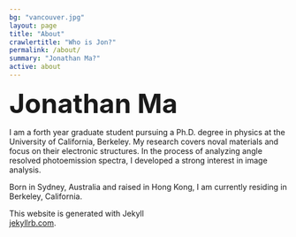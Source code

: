 ```yaml
---
bg: "vancouver.jpg"
layout: page
title: "About"
crawlertitle: "Who is Jon?"
permalink: /about/
summary: "Jonathan Ma?"
active: about
---
```


<b><strong><font size="+5">Jonathan Ma</font></strong></b> 

I am a forth year graduate student pursuing a Ph.D. degree in physics at the University of California, Berkeley. My research covers noval materials and focus on their electronic structures. In the process of analyzing angle resolved photoemission spectra, I developed a strong interest in image analysis. 

Born in Sydney, Australia and raised in Hong Kong, I am currently residing in Berkeley, California.

This website is generated with Jekyll
<br>[jekyllrb.com](http://jekyllrb.com/).
